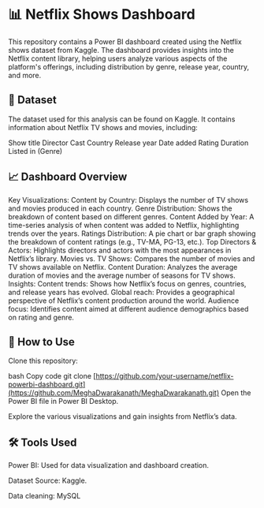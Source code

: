 # 📊 Netflix Shows Dashboard
This repository contains a Power BI dashboard created using the Netflix shows dataset from Kaggle. The dashboard provides insights into the Netflix content library, helping users analyze various aspects of the platform's offerings, including distribution by genre, release year, country, and more.


## 📁 Dataset
The dataset used for this analysis can be found on Kaggle. It contains information about Netflix TV shows and movies, including:

Show title
Director
Cast
Country
Release year
Date added
Rating
Duration
Listed in (Genre)
## 📈 Dashboard Overview
Key Visualizations:
Content by Country: Displays the number of TV shows and movies produced in each country.
Genre Distribution: Shows the breakdown of content based on different genres.
Content Added by Year: A time-series analysis of when content was added to Netflix, highlighting trends over the years.
Ratings Distribution: A pie chart or bar graph showing the breakdown of content ratings (e.g., TV-MA, PG-13, etc.).
Top Directors & Actors: Highlights directors and actors with the most appearances in Netflix’s library.
Movies vs. TV Shows: Compares the number of movies and TV shows available on Netflix.
Content Duration: Analyzes the average duration of movies and the average number of seasons for TV shows.
Insights:
Content trends: Shows how Netflix’s focus on genres, countries, and release years has evolved.
Global reach: Provides a geographical perspective of Netflix’s content production around the world.
Audience focus: Identifies content aimed at different audience demographics based on rating and genre.
## 🚀 How to Use
Clone this repository:

bash
Copy code
git clone [https://github.com/your-username/netflix-powerbi-dashboard.git](https://github.com/MeghaDwarakanath/MeghaDwarakanath.git)
Open the Power BI file in Power BI Desktop.

Explore the various visualizations and gain insights from Netflix’s data.

## 🛠 Tools Used
Power BI: Used for data visualization and dashboard creation.

Dataset Source: Kaggle.

Data cleaning: MySQL
